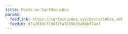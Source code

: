 ```yaml
---
title: Posts on SqrtMinusOne
params:
  feedlink: https://sqrtminusone.xyz/posts/index.xml
  feedid: d7a2019c77d4f2fa7455b35a8bbf7ae7
---
```

